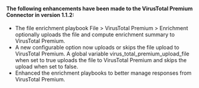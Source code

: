 #### The following enhancements have been made to the VirusTotal Premium Connector in version 1.1.2:

- The file enrichment playbook File > VirusTotal Premium > Enrichment optionally uploads the file and compute enrichment summary to VirusTotal Premium.
- A new configurable option now uploads or skips the file upload to VirusTotal Premium. A global variable virus_total_premium_upload_file when set to true uploads the file to VirusTotal Premium and skips the upload when set to false.
- Enhanced the enrichment playbooks to better manage responses from VirusTotal Premium.

